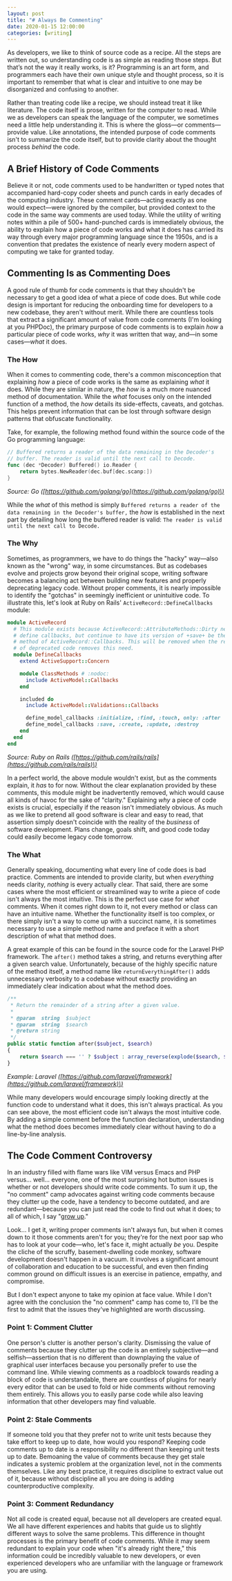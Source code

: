 ```yaml
---
layout: post
title: "# Always Be Commenting"
date: 2020-01-15 12:00:00
categories: [writing]
---
```


As developers, we like to think of source code as a recipe. All the steps are written out, so understanding code is as simple as reading those steps. But that’s not the way it really works, is it? Programming is an art form, and programmers each have their own unique style and thought process, so it is important to remember that what is clear and intuitive to one may be disorganized and confusing to another.

Rather than treating code like a recipe, we should instead treat it like literature. The code itself is prose, written for the computer to read. While we as developers can speak the language of the computer, we sometimes need a little help understanding it. This is where the gloss—or comments—provide value. Like annotations, the intended purpose of code comments isn't to summarize the code itself, but to provide clarity about the thought process *behind* the code.

## A Brief History of Code Comments

Believe it or not, code comments used to be handwritten or typed notes that accompanied hard-copy coder sheets and punch cards in early decades of the computing industry. These comment cards—acting exactly as one would expect—were ignored by the compiler, but provided context to the code in the same way comments are used today. While the utility of writing notes within a pile of 500+ hand-punched cards is immediately obvious, the ability to explain how a piece of code works and what it does has carried its way through every major programming language since the 1950s, and is a convention that predates the existence of nearly every modern aspect of computing we take for granted today.

## Commenting Is as Commenting Does

A good rule of thumb for code comments is that they shouldn't be necessary to get a good idea of what a piece of code does. But while code design is important for reducing the onboarding time for developers to a new codebase, they aren't without merit. While there are countless tools that extract a significant amount of value from code comments (I'm looking at you PHPDoc), the primary purpose of code comments is to explain *how* a particular piece of code works, *why* it was written that way, and—in some cases—*what* it does.

### The How

When it comes to commenting code, there's a common misconception that explaining *how* a piece of code works is the same as explaining *what* it does. While they are similar in nature, the *how* is a much more nuanced method of documentation. While the *what* focuses only on the intended function of a method, the *how* details its side-effects, caveats, and gotchas. This helps prevent information that can be lost through software design patterns that obfuscate functionality.

Take, for example, the following method found within the source code of the Go programming language:

```go
// Buffered returns a reader of the data remaining in the Decoder's
// buffer. The reader is valid until the next call to Decode.
func (dec *Decoder) Buffered() io.Reader {
    return bytes.NewReader(dec.buf[dec.scanp:])
}
```

*Source: Go \([https://github.com/golang/go](https://github.com/golang/go)\)*

While the *what* of this method is simply `Buffered returns a reader of the data remaining in the Decoder's buffer,`  the *how* is established in the next part by detailing how long the buffered reader is valid: `The reader is valid until the next call to Decode.`

### The Why

Sometimes, as programmers, we have to do things the "hacky" way—also known as the "wrong" way, in some circumstances. But as codebases evolve and projects grow beyond their original scope, writing software becomes a balancing act between building new features and properly deprecating legacy code. Without proper comments, it is nearly impossible to identify the "gotchas" in seemingly inefficient or unintuitive code. To illustrate this, let's look at Ruby on Rails' `ActiveRecord::DefineCallbacks` module:

```ruby
module ActiveRecord
  # This module exists because ActiveRecord::AttributeMethods::Dirty needs to
  # define callbacks, but continue to have its version of +save+ be the super
  # method of ActiveRecord::Callbacks. This will be removed when the removal
  # of deprecated code removes this need.
  module DefineCallbacks
    extend ActiveSupport::Concern

    module ClassMethods # :nodoc:
      include ActiveModel::Callbacks
    end

    included do
      include ActiveModel::Validations::Callbacks

      define_model_callbacks :initialize, :find, :touch, only: :after
      define_model_callbacks :save, :create, :update, :destroy
    end
  end
end
```

*Source: Ruby on Rails \([https://github.com/rails/rails](https://github.com/rails/rails)\)*

In a perfect world, the above module wouldn't exist, but as the comments explain, it *has* to for now. Without the clear explanation provided by these comments, this module might be inadvertently removed, which would cause all kinds of havoc for the sake of "clarity." Explaining *why* a piece of code exists is crucial, especially if the reason isn't immediately obvious. As much as we like to pretend all good software is clear and easy to read, that assertion simply doesn't coincide with the reality of the *business* of software development. Plans change, goals shift, and good code today could easily become legacy code tomorrow.

### The What

Generally speaking, documenting what every line of code does is bad practice. Comments are intended to provide clarity, but when *everything* needs clarity, *nothing* is every actually clear. That said, there are some cases where the most efficient or streamlined way to write a piece of code isn't always the most intuitive. This is the perfect use case for *what* comments. When it comes right down to it, not every method or class can have an intuitive name. Whether the functionality itself is too complex, or there simply isn't a way to come up with a succinct name, it is sometimes necessary to use a simple method name and preface it with a short description of what that method does.

A great example of this can be found in the source code for the Laravel PHP framework. The `after()` method takes a string, and returns everything after a given search value. Unfortunately, because of the highly specific nature of the method itself, a method name like `returnEverythingAfter()` adds unnecessary verbosity to a codebase without exactly providing an immediately clear indication about what the method does.

```php
/**
 * Return the remainder of a string after a given value.
 *
 * @param  string  $subject
 * @param  string  $search
 * @return string
 */
public static function after($subject, $search)
{
    return $search === '' ? $subject : array_reverse(explode($search, $subject, 2))[0];
}
```

*Example: Laravel \([https://github.com/laravel/framework](https://github.com/laravel/framework)\)*

While many developers would encourage simply looking directly at the function code to understand what it does, this isn't always practical. As you can see above, the most efficient code isn't always the most intuitive code. By adding a simple comment before the function declaration, understanding what the method does becomes immediately clear without having to do a line-by-line analysis.

## The Code Comment Controversy

In an industry filled with flame wars like VIM versus Emacs and PHP versus... well... everyone, one of the most surprising hot button issues is whether or not developers should write code comments. To sum it up, the "no comment" camp advocates against writing code comments because they clutter up the code, have a tendency to become outdated, and are redundant—because you can just read the code to find out what it does; to all of which, I say "[grow up](/2016/09/08/good-code-is-subjective.html)."

Look... I get it, writing proper comments isn't always fun, but when it comes down to it those comments aren't for you; they're for the next poor sap who has to look at your code—who, let's face it, might actually *be* you. Despite the cliche of the scruffy, basement-dwelling code monkey, software development doesn't happen in a vacuum. It involves a significant amount of collaboration and education to be successful, and even then finding common ground on difficult issues is an exercise in patience, empathy, and compromise.

But I don't expect anyone to take my opinion at face value. While I don't agree with the conclusion the "no comment" camp has come to, I'll be the first to admit that the issues they've highlighted are worth discussing.

### Point 1: Comment Clutter

One person's clutter is another person's clarity. Dismissing the value of comments because they clutter up the code is an entirely subjective—and selfish—assertion that is no different than downplaying the value of graphical user interfaces because you personally prefer to use the command line. While viewing comments as a roadblock towards reading a block of code is understandable, there are countless of plugins for nearly every editor that can be used to fold or hide comments without removing them entirely. This allows you to easily parse code while also leaving information that other developers may find valuable.

### Point 2: Stale Comments

If someone told you that they prefer not to write unit tests because they take effort to keep up to date, how would you respond? Keeping code comments up to date is a responsibility no different than keeping unit tests up to date. Bemoaning the value of comments because they get stale indicates a systemic problem at the organization level, not in the comments themselves. Like any best practice, it requires discipline to extract value out of it, because without discipline all you are doing is adding counterproductive complexity.

### Point 3: Comment Redundancy

Not all code is created equal, because not all developers are created equal. We all have different experiences and habits that guide us to slightly different ways to solve the same problems. This difference in thought processes is the primary benefit of code comments. While it may seem redundant to explain your code when "it's already right there," this information could be incredibly valuable to new developers, or even experienced developers who are unfamiliar with the language or framework you are using.